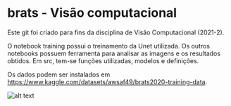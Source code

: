 # brats - Visão computacional

Este git foi criado para fins da disciplina de Visão Computacional (2021-2).

O notebook training possui o treinamento da Unet utilizada. Os outros notebooks possuem ferramenta para analisar as imagens e os resultados obtidos.
Em src, tem-se funções utilizadas, modelos e definições.

Os dados podem ser instalados em https://www.kaggle.com/datasets/awsaf49/brats2020-training-data.


![alt text](https://github.com/lfpc/computervision_brats/blob/main/Template%20PosterA1.png)
